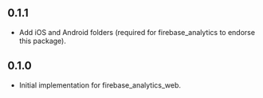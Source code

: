 ## 0.1.1

- Add iOS and Android folders (required for firebase_analytics to endorse this package).

## 0.1.0

- Initial implementation for firebase_analytics_web.
